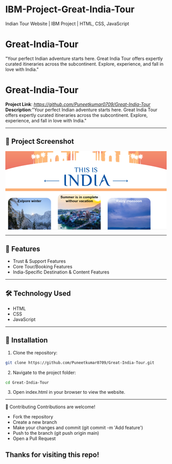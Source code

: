 # IBM-Project-Great-India-Tour
Indian Tour Website | IBM Project | HTML, CSS, JavaScript
# Great-India-Tour
"Your perfect Indian adventure starts here. Great India Tour offers expertly curated itineraries across the subcontinent. Explore, experience, and fall in love with India."



# Great-India-Tour

**Project Link**: *https://github.com/Puneetkumar0709/Great-India-Tour*  
**Description**:"Your perfect Indian adventure starts here. Great India Tour offers expertly curated itineraries across the subcontinent. Explore, experience, and fall in love with India." 

---

## 📸 Project Screenshot
![Project Screenshot](Screenshot.png)

---

## 🚀 Features
- Trust & Support Features 
- Core Tour/Booking Features  
- India-Specific Destination & Content Features 

---

## 🛠️ Technology Used
- HTML  
- CSS  
- JavaScript  

---

## 📂 Installation
1. Clone the repository:  
```bash
git clone https://github.com/Puneetkumar0709/Great-India-Tour.git


```
2. Navigate to the project folder:
```bash
cd Great-India-Tour

```
3. Open index.html in your browser to view the website.
---
🤝 Contributing
Contributions are welcome!

- Fork the repository
- Create a new branch 
- Make your changes and commit (git commit -m 'Add feature')
- Push to the branch (git push origin main)
- Open a Pull Request



## Thanks for visiting this repo!
